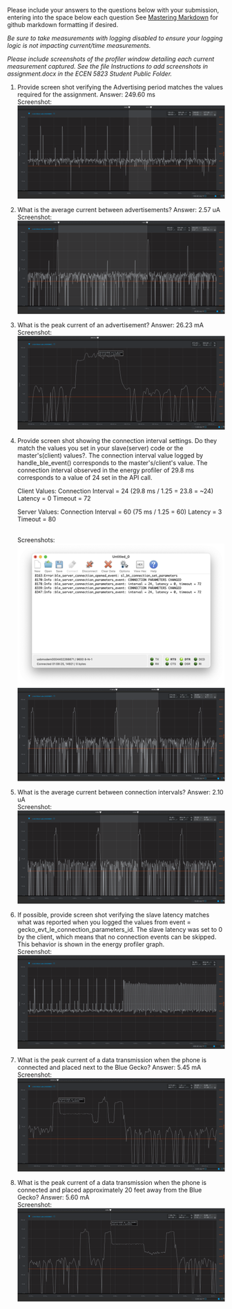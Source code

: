 Please include your answers to the questions below with your submission, entering into the space below each question
See [Mastering Markdown](https://guides.github.com/features/mastering-markdown/) for github markdown formatting if desired.

*Be sure to take measurements with logging disabled to ensure your logging logic is not impacting current/time measurements.*

*Please include screenshots of the profiler window detailing each current measurement captured.  See the file Instructions to add screenshots in assignment.docx in the ECEN 5823 Student Public Folder.*

1. Provide screen shot verifying the Advertising period matches the values required for the assignment.
   Answer: 249.60 ms
   <br>Screenshot:  
   ![advertising_period](screenshots/a5/ble_advertising_period.png)  

2. What is the average current between advertisements?
   Answer: 2.57 uA
   <br>Screenshot:  
   ![avg_current_between_advertisements](screenshots/a5/avg_current_between_advertisements.png)  

3. What is the peak current of an advertisement? 
   Answer: 26.23 mA
   <br>Screenshot:  
   ![peak_current_of_advertisement](screenshots/a5/peak_current_of_advertisement.png)  

4. Provide screen shot showing the connection interval settings. Do they match the values you set in your slave(server) code or the master's(client) values?.
   The connection interval value logged by handle_ble_event() corresponds to the master's/client's value.
   The connection interval observed in the energy profiler of 29.8 ms corresponds to a value of 24 set in the API call.
   
   Client Values:
   Connection Interval = 24 (29.8 ms / 1.25 = 23.8 = ~24)
   Latency = 0
   Timeout = 72
   
   Server Values:
   Connection Interval = 60 (75 ms / 1.25 = 60)
   Latency = 3
   Timeout = 80
   
   <br>Screenshots: 
   ![client_connection_settings](screenshots/a5/client_connection_settings.png)  
   ![connection_interval](screenshots/a5/connection_interval.png)  

5. What is the average current between connection intervals?
   Answer: 2.10 uA
   <br>Screenshot:  
   ![avg_current_between_connection_intervals](screenshots/a5/avg_current_between_connection_intervals.png)  

6. If possible, provide screen shot verifying the slave latency matches what was reported when you logged the values from event = gecko_evt_le_connection_parameters_id. 
   The slave latency was set to 0 by the client, which means that no connection events can be skipped. This behavior is shown in the energy profiler graph.
   <br>Screenshot:  
   ![slave_latency](screenshots/a5/slave_latency.png)  

7. What is the peak current of a data transmission when the phone is connected and placed next to the Blue Gecko? 
   Answer: 5.45 mA
   <br>Screenshot:  
   ![peak_current_phone_next_to](screenshots/a5/peak_current_phone_next_to.png)  
   
8. What is the peak current of a data transmission when the phone is connected and placed approximately 20 feet away from the Blue Gecko? 
   Answer: 5.60 mA
   <br>Screenshot:  
   ![peak_current_phone_20ft_away](screenshots/a5/peak_current_phone_20ft_away.png)  
   